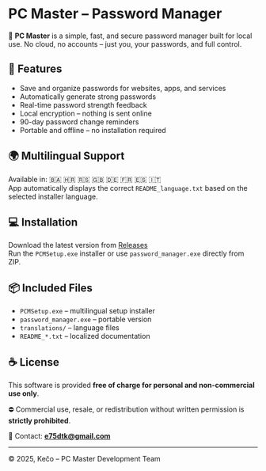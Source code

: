 # PC Master – Password Manager

🧷 **PC Master** is a simple, fast, and secure password manager built for local use. No cloud, no accounts – just you, your passwords, and full control.

## 🔐 Features
- Save and organize passwords for websites, apps, and services
- Automatically generate strong passwords
- Real-time password strength feedback
- Local encryption – nothing is sent online
- 90-day password change reminders
- Portable and offline – no installation required

## 🌍 Multilingual Support
Available in: 🇧🇦 🇭🇷 🇷🇸 🇬🇧 🇩🇪 🇫🇷 🇪🇸 🇮🇹  
App automatically displays the correct `README_language.txt` based on the selected installer language.

## 💻 Installation
Download the latest version from [Releases](https://github.com/YourUsername/RepoName/releases)  
Run the `PCMSetup.exe` installer or use `password_manager.exe` directly from ZIP.

## 📦 Included Files
- `PCMSetup.exe` – multilingual setup installer
- `password_manager.exe` – portable version
- `translations/` – language files
- `README_*.txt` – localized documentation

## ☕ License
This software is provided **free of charge for personal and non-commercial use only**.

⛔ Commercial use, resale, or redistribution without written permission is **strictly prohibited**.

📧 Contact: **e75dtk@gmail.com**

---

© 2025, Kečo – PC Master Development Team
